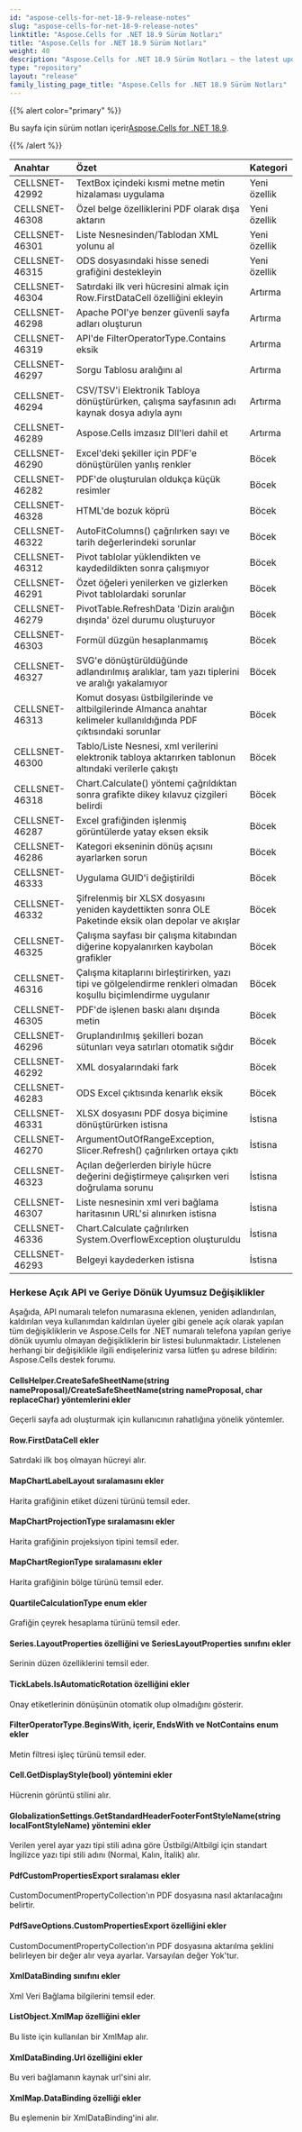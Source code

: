 ```yaml
---
id: "aspose-cells-for-net-18-9-release-notes"
slug: "aspose-cells-for-net-18-9-release-notes"
linktitle: "Aspose.Cells for .NET 18.9 Sürüm Notları"
title: "Aspose.Cells for .NET 18.9 Sürüm Notları"
weight: 40
description: "Aspose.Cells for .NET 18.9 Sürüm Notları – the latest updates and fixes."
type: "repository"
layout: "release"
family_listing_page_title: "Aspose.Cells for .NET 18.9 Sürüm Notları"
---
```

{{% alert color="primary" %}} 

 Bu sayfa için sürüm notları içerir[Aspose.Cells for .NET 18.9](https://www.nuget.org/packages/Aspose.Cells/18.9.0).

{{% /alert %}} 

|**Anahtar**|**Özet**|**Kategori**|
|:- |:- |:- |
|CELLSNET-42992|TextBox içindeki kısmi metne metin hizalaması uygulama|Yeni özellik|
|CELLSNET-46308|Özel belge özelliklerini PDF olarak dışa aktarın|Yeni özellik|
|CELLSNET-46301|Liste Nesnesinden/Tablodan XML yolunu al|Yeni özellik|
|CELLSNET-46315|ODS dosyasındaki hisse senedi grafiğini destekleyin|Yeni özellik|
|CELLSNET-46304|Satırdaki ilk veri hücresini almak için Row.FirstDataCell özelliğini ekleyin|Artırma|
|CELLSNET-46298|Apache POI'ye benzer güvenli sayfa adları oluşturun|Artırma|
|CELLSNET-46319|API'de FilterOperatorType.Contains eksik|Artırma|
|CELLSNET-46297|Sorgu Tablosu aralığını al|Artırma|
|CELLSNET-46294|CSV/TSV'i Elektronik Tabloya dönüştürürken, çalışma sayfasının adı kaynak dosya adıyla aynı|Artırma|
|CELLSNET-46289|Aspose.Cells imzasız Dll'leri dahil et|Artırma|
|CELLSNET-46290|Excel'deki şekiller için PDF'e dönüştürülen yanlış renkler|Böcek|
|CELLSNET-46282|PDF'de oluşturulan oldukça küçük resimler|Böcek|
|CELLSNET-46328|HTML'de bozuk köprü|Böcek|
|CELLSNET-46322|AutoFitColumns() çağrılırken sayı ve tarih değerlerindeki sorunlar|Böcek|
|CELLSNET-46312|Pivot tablolar yüklendikten ve kaydedildikten sonra çalışmıyor|Böcek|
|CELLSNET-46291|Özet öğeleri yenilerken ve gizlerken Pivot tablolardaki sorunlar|Böcek|
|CELLSNET-46279|PivotTable.RefreshData 'Dizin aralığın dışında' özel durumu oluşturuyor|Böcek|
|CELLSNET-46303|Formül düzgün hesaplanmamış|Böcek|
|CELLSNET-46327|SVG'e dönüştürüldüğünde adlandırılmış aralıklar, tam yazı tiplerini ve aralığı yakalamıyor|Böcek|
|CELLSNET-46313|Komut dosyası üstbilgilerinde ve altbilgilerinde Almanca anahtar kelimeler kullanıldığında PDF çıktısındaki sorunlar|Böcek|
|CELLSNET-46300|Tablo/Liste Nesnesi, xml verilerini elektronik tabloya aktarırken tablonun altındaki verilerle çakıştı|Böcek|
|CELLSNET-46318|Chart.Calculate() yöntemi çağrıldıktan sonra grafikte dikey kılavuz çizgileri belirdi|Böcek|
|CELLSNET-46287|Excel grafiğinden işlenmiş görüntülerde yatay eksen eksik|Böcek|
|CELLSNET-46286|Kategori ekseninin dönüş açısını ayarlarken sorun|Böcek|
|CELLSNET-46333|Uygulama GUID'i değiştirildi|Böcek|
|CELLSNET-46332|Şifrelenmiş bir XLSX dosyasını yeniden kaydettikten sonra OLE Paketinde eksik olan depolar ve akışlar|Böcek|
|CELLSNET-46325|Çalışma sayfası bir çalışma kitabından diğerine kopyalanırken kaybolan grafikler|Böcek|
|CELLSNET-46316|Çalışma kitaplarını birleştirirken, yazı tipi ve gölgelendirme renkleri olmadan koşullu biçimlendirme uygulanır|Böcek|
|CELLSNET-46305|PDF'de işlenen baskı alanı dışında metin|Böcek|
|CELLSNET-46296|Gruplandırılmış şekilleri bozan sütunları veya satırları otomatik sığdır|Böcek|
|CELLSNET-46292|XML dosyalarındaki fark|Böcek|
|CELLSNET-46283|ODS Excel çıktısında kenarlık eksik|Böcek|
|CELLSNET-46331|XLSX dosyasını PDF dosya biçimine dönüştürürken istisna|İstisna|
|CELLSNET-46270|ArgumentOutOfRangeException, Slicer.Refresh() çağrılırken ortaya çıktı|İstisna|
|CELLSNET-46323|Açılan değerlerden biriyle hücre değerini değiştirmeye çalışırken veri doğrulama sorunu|İstisna|
|CELLSNET-46307|Liste nesnesinin xml veri bağlama haritasının URL'si alınırken istisna|İstisna|
|CELLSNET-46336|Chart.Calculate çağrılırken System.OverflowException oluşturuldu|İstisna|
|CELLSNET-46293|Belgeyi kaydederken istisna|İstisna|
### **Herkese Açık API ve Geriye Dönük Uyumsuz Değişiklikler**
Aşağıda, API numaralı telefon numarasına eklenen, yeniden adlandırılan, kaldırılan veya kullanımdan kaldırılan üyeler gibi genele açık olarak yapılan tüm değişikliklerin ve Aspose.Cells for .NET numaralı telefona yapılan geriye dönük uyumlu olmayan değişikliklerin bir listesi bulunmaktadır. Listelenen herhangi bir değişiklikle ilgili endişeleriniz varsa lütfen şu adrese bildirin: Aspose.Cells destek forumu.
#### **CellsHelper.CreateSafeSheetName(string nameProposal)/CreateSafeSheetName(string nameProposal, char replaceChar) yöntemlerini ekler**
Geçerli sayfa adı oluşturmak için kullanıcının rahatlığına yönelik yöntemler.
#### **Row.FirstDataCell ekler**
Satırdaki ilk boş olmayan hücreyi alır.
#### **MapChartLabelLayout sıralamasını ekler**
Harita grafiğinin etiket düzeni türünü temsil eder.
#### **MapChartProjectionType sıralamasını ekler**
Harita grafiğinin projeksiyon tipini temsil eder.
#### **MapChartRegionType sıralamasını ekler**
Harita grafiğinin bölge türünü temsil eder.
#### **QuartileCalculationType enum ekler**
Grafiğin çeyrek hesaplama türünü temsil eder.
#### **Series.LayoutProperties özelliğini ve SeriesLayoutProperties sınıfını ekler**
Serinin düzen özelliklerini temsil eder.
#### **TickLabels.IsAutomaticRotation özelliğini ekler**
Onay etiketlerinin dönüşünün otomatik olup olmadığını gösterir.
#### **FilterOperatorType.BeginsWith, içerir, EndsWith ve NotContains enum ekler**
Metin filtresi işleç türünü temsil eder.
#### **Cell.GetDisplayStyle(bool) yöntemini ekler**
Hücrenin görüntü stilini alır.
#### **GlobalizationSettings.GetStandardHeaderFooterFontStyleName(string localFontStyleName) yöntemini ekler**
Verilen yerel ayar yazı tipi stili adına göre Üstbilgi/Altbilgi için standart İngilizce yazı tipi stili adını (Normal, Kalın, İtalik) alır.
#### **PdfCustomPropertiesExport sıralaması ekler**
CustomDocumentPropertyCollection'ın PDF dosyasına nasıl aktarılacağını belirtir.
#### **PdfSaveOptions.CustomPropertiesExport özelliğini ekler**
CustomDocumentPropertyCollection'ın PDF dosyasına aktarılma şeklini belirleyen bir değer alır veya ayarlar. Varsayılan değer Yok'tur.
#### **XmlDataBinding sınıfını ekler**
Xml Veri Bağlama bilgilerini temsil eder.
#### **ListObject.XmlMap özelliğini ekler**
Bu liste için kullanılan bir XmlMap alır.
#### **XmlDataBinding.Url özelliğini ekler**
Bu veri bağlamanın kaynak url'sini alır.
#### **XmlMap.DataBinding özelliği ekler**
Bu eşlemenin bir XmlDataBinding'ini alır.
